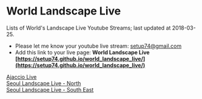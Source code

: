 # World Landscape Live
Lists of World's Landscape Live Youtube Streams; last updated at 2018-03-25.

- Please let me know your youtube live stream: [setup74@gmail.com](mailto:setup74@gmail.com?subject=World%20Landscpae%20Live%20Registration)
- Add this link to your live page:
  **World Landscape Live [https://setup74.github.io/world_landscape_live/](https://setup74.github.io/world_landscape_live/)**


[Ajaccio Live](https://www.youtube.com/watch?v=sDNHnV4gL6k)  
[Seoul Landscape Live - North](http://www.youtube.com/watch?v=i1YvOuuliTk)  
[Seoul Landscape Live - South East](https://www.youtube.com/watch?v=JOAJlnmcCMY)  

